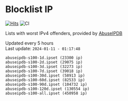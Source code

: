 # Blocklist IP

[![Hits](https://hits.seeyoufarm.com/api/count/incr/badge.svg?url=https%3A%2F%2Fgithub.com%2Fborestad%2Fblocklist-ip%2F&count_bg=%2379C83D&title_bg=%23555555&icon=&icon_color=%23E7E7E7&title=hits&edge_flat=false)](https://hits.seeyoufarm.com)  ![CI](https://img.shields.io/github/workflow/status/borestad/blocklist-ip/CI?style=flat-square)

Lists with worst IPv4 offenders, provided by [AbuseIPDB](https://www.abuseipdb.com/)

<!-- FOOTER-PLACEHOLDER -->
Updated every 5 hours<br>
Last update: `2024-01-11 - 01:17:48`
```
abuseipdb-s100-1d.ipset (23300 ip)
abuseipdb-s100-2d.ipset (29075 ip)
abuseipdb-s100-3d.ipset (32273 ip)
abuseipdb-s100-7d.ipset (39018 ip)
abuseipdb-s100-30d.ipset (58913 ip)
abuseipdb-s100-60d.ipset (82533 ip)
abuseipdb-s100-90d.ipset (104732 ip)
abuseipdb-s100-120d.ipset (130554 ip)
abuseipdb-s100-all.ipset (450958 ip)
```

